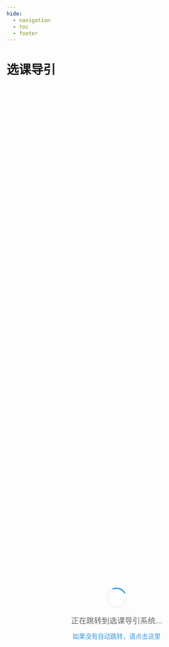 ```yaml
---
hide:
  - navigation
  - toc
  - footer
---
```


# 选课导引

<div style="display: flex; align-items: center; justify-content: center; min-height: 60vh; text-align: center; padding: 1rem;">
  <div>
    <div style="margin-bottom: 1rem;">
      <div style="display: inline-block; width: 40px; height: 40px; border: 3px solid #f3f3f3; border-top: 3px solid #3498db; border-radius: 50%; animation: spin 1s linear infinite;"></div>
    </div>
    <p style="font-size: 1.1rem; color: #666; margin: 0.5rem 0;">正在跳转到选课导引系统...</p>
    <p style="margin-top: 0.8rem;">
      <a href="https://google.com" style="color: #3498db; text-decoration: none; font-size: 0.9rem;">如果没有自动跳转，请点击这里</a>
    </p>
  </div>
</div>

<style>
@keyframes spin {
  0% { transform: rotate(0deg); }
  100% { transform: rotate(360deg); }
}
/* 隐藏页面标题 */
.md-typeset h1:first-child {
  display: none;
}
</style>

<script>
// 延迟1秒后跳转，给用户看到加载效果
setTimeout(function() {
  window.location.href = "https://google.com";
}, 1000);
</script>